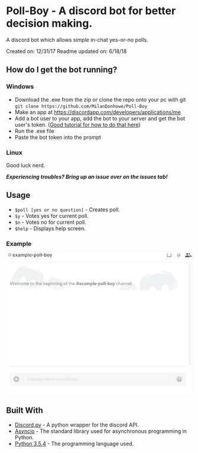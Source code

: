 # Poll-Boy - A discord bot for better decision making.
A discord bot which allows simple in-chat yes-or-no polls.

Created on: 12/31/17
Readme updated on: 6/18/18

## How do I get the bot running?

### Windows
 * Download the .exe from the zip or clone the repo onto your pc with git `git clone https://github.com/MilanDonhowe/Poll-Boy`
 * Make an app at https://discordapp.com/developers/applications/me
 * Add a bot user to your app, add the bot to your server and get the bot user's token. ([Good tutorial for how to do that here](https://github.com/reactiflux/discord-irc/wiki/Creating-a-discord-bot-&-getting-a-token))
 * Run the .exe file
 * Paste the bot token into the prompt
### Linux
Good luck nerd.

 
***Experiencing troubles?  Bring up an issue over on the issues tab!***

## Usage
* ```$poll [yes or no question]``` - Creates poll.  
* ```$y``` - Votes yes for current poll.  
* ```$n``` - Votes no for current poll.  
* ```$help``` - Displays help screen.  
### Example  

![Gif example here](https://github.com/MilanDonhowe/ReadmeImages/blob/master/PollBoyExample.gif)

## Built With
 * [Discord.py](https://github.com/Rapptz/discord.py) - A python wrapper for the discord API.
 * [Asyncio](https://docs.python.org/3/library/asyncio.html#module-asyncio) - The standard library used for asynchronous programming in Python.
 * [Python 3.5.4](https://www.python.org/downloads/release/python-354/) - The programming language used.
